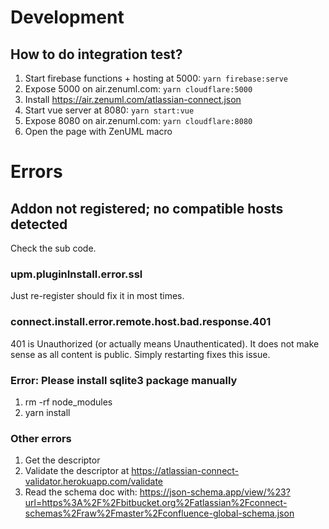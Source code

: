 # Development
## How to do integration test?
1. Start firebase functions + hosting at 5000: `yarn firebase:serve`
2. Expose 5000 on air.zenuml.com: `yarn cloudflare:5000`
3. Install https://air.zenuml.com/atlassian-connect.json
4. Start vue server at 8080: `yarn start:vue`
5. Expose 8080 on air.zenuml.com: `yarn cloudflare:8080`
6. Open the page with ZenUML macro
   
# Errors
## Addon not registered; no compatible hosts detected
Check the sub code.

### upm.pluginInstall.error.ssl
Just re-register should fix it in most times.

### connect.install.error.remote.host.bad.response.401
401 is Unauthorized (or actually means Unauthenticated). It does not make sense as all content
is public. Simply restarting fixes this issue.

### Error: Please install sqlite3 package manually
1. rm -rf node_modules
2. yarn install

### Other errors
1. Get the descriptor
1. Validate the descriptor at https://atlassian-connect-validator.herokuapp.com/validate
1. Read the schema doc with: https://json-schema.app/view/%23?url=https%3A%2F%2Fbitbucket.org%2Fatlassian%2Fconnect-schemas%2Fraw%2Fmaster%2Fconfluence-global-schema.json
